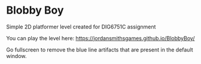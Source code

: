# Blobby Boy
Simple 2D platformer level created for DIG6751C assignment

You can play the level here: https://jordansmithsgames.github.io/BlobbyBoy/

Go fullscreen to remove the blue line artifacts that are present in the default window.
